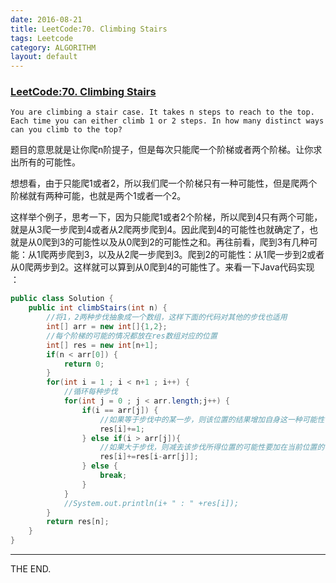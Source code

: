 ```yaml
---
date: 2016-08-21
title: LeetCode:70. Climbing Stairs
tags: Leetcode
category: ALGORITHM
layout: default
---
```


### [LeetCode:70. Climbing Stairs](https://Leetcode.com/problems/climbing-stairs/)

```
You are climbing a stair case. It takes n steps to reach to the top.
Each time you can either climb 1 or 2 steps. In how many distinct ways can you climb to the top?
```
<!--more-->

题目的意思就是让你爬n阶提子，但是每次只能爬一个阶梯或者两个阶梯。让你求出所有的可能性。

想想看，由于只能爬1或者2，所以我们爬一个阶梯只有一种可能性，但是爬两个阶梯就有两种可能，也就是两个1或者一个2。

这样举个例子，思考一下，因为只能爬1或者2个阶梯，所以爬到4只有两个可能，就是从3爬一步爬到4或者从2爬两步爬到4。因此爬到4的可能性也就确定了，也就是从0爬到3的可能性以及从0爬到2的可能性之和。再往前看，爬到3有几种可能：从1爬两步爬到3，以及从2爬一步爬到3。爬到2的可能性：从1爬一步到2或者从0爬两步到2。这样就可以算到从0爬到4的可能性了。来看一下Java代码实现 ：

```java
public class Solution {
    public int climbStairs(int n) {
        //将1，2两种步伐抽象成一个数组，这样下面的代码对其他的步伐也适用
        int[] arr = new int[]{1,2};
        //每个阶梯的可能的情况都放在res数组对应的位置
        int[] res = new int[n+1];
        if(n < arr[0]) {
            return 0;
        }
        for(int i = 1 ; i < n+1 ; i++) {
            //循环每种步伐
            for(int j = 0 ; j < arr.length;j++) {
                if(i == arr[j]) {
                    //如果等于步伐中的某一步，则该位置的结果增加自身这一种可能性
                    res[i]+=1;
                } else if(i > arr[j]){
                    //如果大于步伐，则减去该步伐所得位置的可能性要加在当前位置的可能性里面。
                    res[i]+=res[i-arr[j]];
                } else {
                    break;
                }
            }
            //System.out.println(i+ " : " +res[i]);
        }
        return res[n];
    }
}
```
- - -
THE END.
